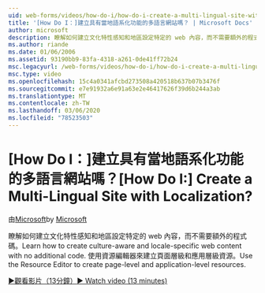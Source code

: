 ```yaml
---
uid: web-forms/videos/how-do-i/how-do-i-create-a-multi-lingual-site-with-localization
title: '[How Do I：]建立具有當地語系化功能的多語言網站嗎？ | Microsoft Docs'
author: microsoft
description: 瞭解如何建立文化特性感知和地區設定特定的 web 內容，而不需要額外的程式碼。 使用資源編輯器來建立頁面層級和應用層級 。
ms.author: riande
ms.date: 01/06/2006
ms.assetid: 93190bb9-83fa-4318-a261-0de41ff72b24
msc.legacyurl: /web-forms/videos/how-do-i/how-do-i-create-a-multi-lingual-site-with-localization
msc.type: video
ms.openlocfilehash: 15c4a0341afcbd273508a420518b637b07b3476f
ms.sourcegitcommit: e7e91932a6e91a63e2e46417626f39d6b244a3ab
ms.translationtype: MT
ms.contentlocale: zh-TW
ms.lasthandoff: 03/06/2020
ms.locfileid: "78523503"
---
```

# <a name="how-do-i-create-a-multi-lingual-site-with-localization"></a><span data-ttu-id="eaa98-105">[How Do I：]建立具有當地語系化功能的多語言網站嗎？</span><span class="sxs-lookup"><span data-stu-id="eaa98-105">[How Do I:] Create a Multi-Lingual Site with Localization?</span></span>

<span data-ttu-id="eaa98-106">由[Microsoft](https://github.com/microsoft)</span><span class="sxs-lookup"><span data-stu-id="eaa98-106">by [Microsoft](https://github.com/microsoft)</span></span>

<span data-ttu-id="eaa98-107">瞭解如何建立文化特性感知和地區設定特定的 web 內容，而不需要額外的程式碼。</span><span class="sxs-lookup"><span data-stu-id="eaa98-107">Learn how to create culture-aware and locale-specific web content with no additional code.</span></span> <span data-ttu-id="eaa98-108">使用資源編輯器來建立頁面層級和應用層級資源。</span><span class="sxs-lookup"><span data-stu-id="eaa98-108">Use the Resource Editor to create page-level and application-level resources.</span></span>

[<span data-ttu-id="eaa98-109">&#9654;觀看影片（13分鐘）</span><span class="sxs-lookup"><span data-stu-id="eaa98-109">&#9654; Watch video (13 minutes)</span></span>](https://channel9.msdn.com/Blogs/ASP-NET-Site-Videos/how-do-i-create-a-multi-lingual-site-with-localization)
